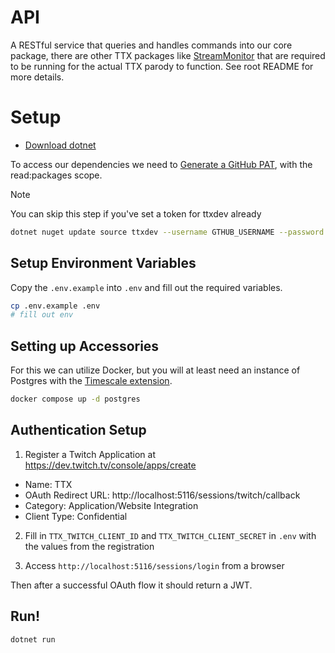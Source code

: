 # API

A RESTful service that queries and handles commands into our core package, there are other TTX packages like [StreamMonitor](https://github.com/ttxdev/TTX/tree/main/src/TTX.StreamMonitor) that are required to be running for the actual TTX parody to function. See root README for more details.

# Setup

- [Download dotnet](https://dotnet.microsoft.com/en-us/)

To access our dependencies we need to [Generate a GitHub PAT](https://github.com/settings/tokens/new), with the read:packages scope.

> [!NOTE]
> You can skip this step if you've set a token for ttxdev already

```sh
dotnet nuget update source ttxdev --username GTHUB_USERNAME --password GITHUB_PAT
```

## Setup Environment Variables

Copy the `.env.example` into `.env` and fill out the required variables.

```sh
cp .env.example .env
# fill out env
```

## Setting up Accessories

For this we can utilize Docker, but you will at least need an instance of Postgres with the [Timescale extension](https://www.timescale.com/).

```sh
docker compose up -d postgres
```

## Authentication Setup

1. Register a Twitch Application at https://dev.twitch.tv/console/apps/create

- Name: TTX
- OAuth Redirect URL: http://localhost:5116/sessions/twitch/callback
- Category: Application/Website Integration
- Client Type: Confidential

2. Fill in `TTX_TWITCH_CLIENT_ID` and `TTX_TWITCH_CLIENT_SECRET` in `.env` with the values from the registration

3. Access `http://localhost:5116/sessions/login` from a browser

Then after a successful OAuth flow it should return a JWT.

##  Run!

```sh
dotnet run
```
